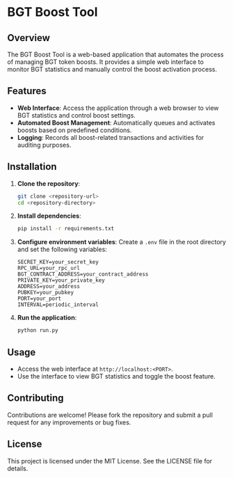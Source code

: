 # BGT Boost Tool

## Overview
The BGT Boost Tool is a web-based application that automates the process of managing BGT token boosts. It provides a simple web interface to monitor BGT statistics and manually control the boost activation process.

## Features
- **Web Interface**: Access the application through a web browser to view BGT statistics and control boost settings.
- **Automated Boost Management**: Automatically queues and activates boosts based on predefined conditions.
- **Logging**: Records all boost-related transactions and activities for auditing purposes.

## Installation

1. **Clone the repository**:
   ```bash
   git clone <repository-url>
   cd <repository-directory>
   ```

2. **Install dependencies**:
   ```bash
   pip install -r requirements.txt
   ```

3. **Configure environment variables**:
   Create a `.env` file in the root directory and set the following variables:
   ```
   SECRET_KEY=your_secret_key
   RPC_URL=your_rpc_url
   BGT_CONTRACT_ADDRESS=your_contract_address
   PRIVATE_KEY=your_private_key
   ADDRESS=your_address
   PUBKEY=your_pubkey
   PORT=your_port
   INTERVAL=periodic_interval
   ```

4. **Run the application**:
   ```bash
   python run.py
   ```

## Usage
- Access the web interface at `http://localhost:<PORT>`.
- Use the interface to view BGT statistics and toggle the boost feature.

## Contributing
Contributions are welcome! Please fork the repository and submit a pull request for any improvements or bug fixes.

## License
This project is licensed under the MIT License. See the LICENSE file for details. 